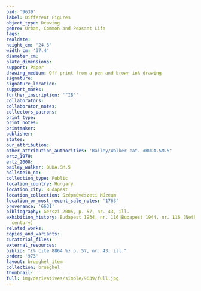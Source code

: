 ```yaml
---
pid: '9639'
label: Different Figures
object_type: Drawing
genre: Urban, Common and Peasant Life
tags: 
realdate: 
height_cm: '24.3'
width_cm: '37.4'
diameter_cm: 
plate_dimensions: 
support: Paper
drawing_medium: Off-print from a pen and brown ink drawing
signature: 
signature_location: 
support_marks: 
further_inscription: '"IB"'
collaborators: 
collaborator_notes: 
collectors_patrons: 
print_type: 
print_notes: 
printmaker: 
publisher: 
states: 
our_attribution: 
other_attribution_authorities: 'Bailey/Walker cat. #BUDA.SM.5'
ertz_1979: 
ertz_2008: 
bailey_walker: BUDA.SM.5
hollstein_no: 
collection_type: Public
location_country: Hungary
location_city: Budapest
location_collection: Szépmüvészeti Múzeum
location_or_most_recent_sale_notes: '1763'
provenance: '6631'
bibliography: Gerszi 2005, p. 57, nr. 43, ill.
exhibition_history: Budapest 1934, nr. 116|Budapest 1944, nr. 116 (Netherlandish seventeenth
  century)
related_works: 
copies_and_variants: 
curatorial_files: 
external_resources: 
biblio: "{% cite 8864 %} p. 57, nr. 43, ill."
order: '973'
layout: brueghel_item
collection: brueghel
thumbnail: 
full: img/derivatives/simple/9639/full.jpg
---
```

